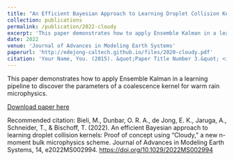 ```yaml
---
title: "An Efficient Bayesian Approach to Learning Droplet Collision Kernels: Proof of Concept Using “Cloudy,” a New n‐Moment Bulk Microphysics Scheme"
collection: publications
permalink: /publication/2022-cloudy
excerpt: 'This paper demonstrates how to apply Ensemble Kalman in a learning pipeline to discover the parameters of a coalescence kernel for warm rain microphysics.'
date: 2022
venue: 'Journal of Advances in Modeling Earth Systems'
paperurl: 'http://edejong-caltech.github.io/files/2020-cloudy.pdf'
citation: 'Your Name, You. (2015). &quot;Paper Title Number 3.&quot; <i>Journal 1</i>. 1(3).'
---
```

This paper demonstrates how to apply Ensemble Kalman in a learning pipeline to discover the parameters of a coalescence kernel for warm rain microphysics.

[Download paper here](http://edejong-caltech.github.io/files/2020-cloudy.pdf)

Recommended citation: Bieli, M., Dunbar, O. R. A., de Jong, E. K., Jaruga, A., Schneider, T., & Bischoff, T. (2022). An efficient Bayesian approach to learning droplet collision kernels: Proof of concept using “Cloudy,” a new n-moment bulk microphysics scheme. Journal of Advances in Modeling Earth Systems, 14, e2022MS002994. https://doi.org/10.1029/2022MS002994